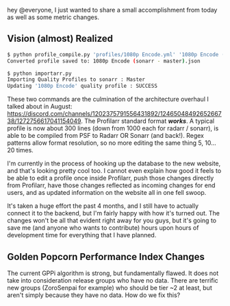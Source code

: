 hey @everyone, I just wanted to share a small accomplishment from today as well as some metric changes. 

## Vision (almost) Realized

```bash
$ python profile_compile.py 'profiles/1080p Encode.yml' '1080p Encode (sonarr - master).json' -s
Converted profile saved to: 1080p Encode (sonarr - master).json

$ python importarr.py
Importing Quality Profiles to sonarr : Master
Updating '1080p Encode' quality profile : SUCCESS
```

These two commands are the culmination of the architecture overhaul I talked about in August: https://discord.com/channels/1202375791556431892/1246504849265266738/1272756617041154049. The Profilarr standard format _**works**_. A typical profile is now about 300 lines (down from 1000 each for radarr / sonarr), is able to be compiled from PSF to Radarr OR Sonarr (and back!). Regex patterns allow format resolution, so no more editing the same thing 5, 10... 20 times. 

I'm currently in the process of hooking up the database to the new website, and that's looking pretty cool too. I cannot even explain how good it feels to be able to edit a profile once inside Profilarr, push those changes directly from Profilarr, have those changes reflected as incoming changes for end users, and as updated information on the website all in one fell swoop. 

It's taken a huge effort the past 4 months, and I still have to actually connect it to the backend, but I'm fairly happy with how it's turned out. The changes won't be all that evident right away for you guys, but it's going to save me (and anyone who wants to contribute) hours upon hours of development time for everything that I have planned. 

## Golden Popcorn Performance Index Changes

The current GPPi algorithm is strong, but fundamentally flawed. It does not take into consideration release groups who have no data. There are terrific new groups (ZoroSenpai for example) who should be tier ~2 at least, but aren't simply because they have no data. How do we fix this? 

### 